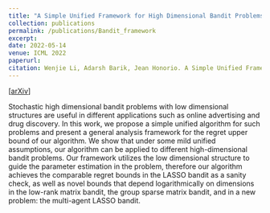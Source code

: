 ```yaml
---
title: "A Simple Unified Framework for High Dimensional Bandit Problems"
collection: publications
permalink: /publications/Bandit_framework
excerpt: 
date: 2022-05-14
venue: ICML 2022
paperurl:
citation: Wenjie Li, Adarsh Barik, Jean Honorio. A Simple Unified Framework for High Dimensional Bandit Problems. Proceedings of the 39th International Conference on Machine Learning. 
---
```

[[arXiv](https://arxiv.org/abs/2102.09626)]

Stochastic high dimensional bandit problems with low dimensional structures are useful in different applications such as online advertising and drug discovery. In this work, we propose a simple unified algorithm for such problems and present a general analysis framework for the regret upper bound of our algorithm. We show that under some mild unified assumptions, our algorithm can be applied to different high-dimensional bandit problems. Our framework utilizes the low dimensional structure to guide the parameter estimation in the problem, therefore our algorithm achieves the comparable regret bounds in the LASSO bandit as a sanity check, as well as novel bounds that depend logarithmically on dimensions in the low-rank matrix bandit, the group sparse matrix bandit, and in a new problem: the multi-agent LASSO bandit.